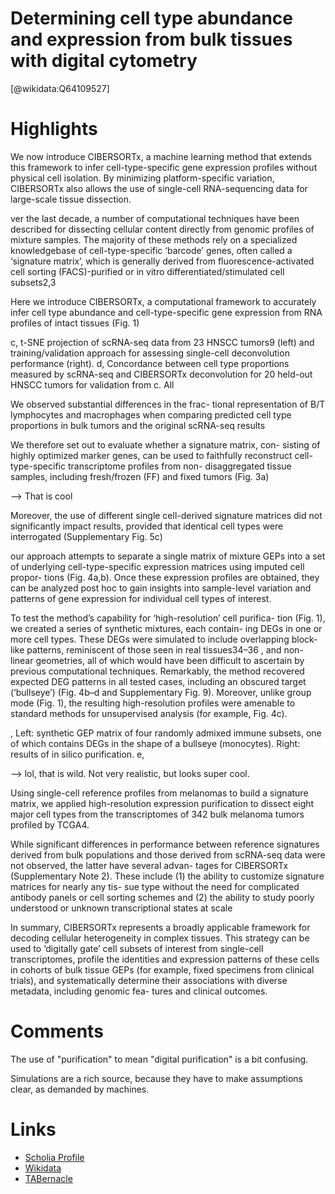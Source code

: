 
Determining cell type abundance and expression from bulk tissues with digital cytometry
=======================================================================================
  
  [@wikidata:Q64109527]  

# Highlights
We now introduce CIBERSORTx, a machine learning method that extends this framework to infer cell-type-specific gene expression profiles without physical cell isolation. By minimizing platform-specific variation, CIBERSORTx also allows the use of single-cell RNA-sequencing data for large-scale tissue dissection.

ver the last decade, a number of computational techniques have been described for dissecting cellular content directly from genomic profiles of mixture samples. The majority of these methods rely on a specialized knowledgebase of cell-type-specific ‘barcode’ genes, often called a ‘signature matrix’, which is generally derived from fluorescence-activated cell sorting (FACS)-purified or in vitro differentiated/stimulated cell subsets2,3

Here we introduce CIBERSORTx, a computational framework
to accurately infer cell type abundance and cell-type-specific gene expression from RNA profiles of intact tissues (Fig. 1)

c, t-SNE projection of scRNA-seq data from 23 HNSCC tumors9
(left) and training/validation approach for assessing
single-cell deconvolution performance (right). d, Concordance between cell type proportions measured by scRNA-seq and CIBERSORTx deconvolution for 20 held-out HNSCC tumors for validation from c. All

We observed substantial differences in the frac-
tional representation of B/T lymphocytes and macrophages when comparing predicted cell type proportions in bulk tumors and the
original scRNA-seq results

We therefore set out to evaluate whether a signature matrix, con- sisting of highly optimized marker genes, can be used to faithfully reconstruct cell-type-specific
transcriptome profiles from non-
disaggregated tissue samples, including fresh/frozen (FF) and fixed tumors (Fig. 3a)

--> That is cool

Moreover, the use of different single cell-derived signature matrices did not significantly impact results, provided that identical cell types were interrogated (Supplementary Fig. 5c)



our approach attempts to separate a single matrix of mixture GEPs into a set of underlying cell-type-specific expression matrices using imputed cell propor- tions (Fig. 4a,b). Once these expression profiles are obtained, they can be analyzed post hoc to gain insights into sample-level variation and patterns of gene expression for individual cell types of interest.

To test the method’s capability for ‘high-resolution’ cell purifica-
tion (Fig. 1), we created a series of synthetic mixtures, each contain- ing DEGs in one or more cell types. 
These DEGs were simulated to include overlapping block-like patterns, reminiscent of those seen in real tissues34–36
, and non-linear geometries, all of which would have
been difficult to ascertain by previous computational techniques. Remarkably, the method recovered expected DEG patterns in all tested cases, including an obscured target (‘bullseye’) (Fig. 4b–d and Supplementary Fig. 9). Moreover, unlike group mode (Fig. 1), the resulting high-resolution profiles were amenable to standard methods for unsupervised analysis (for example, Fig. 4c).


, Left: synthetic GEP matrix of four randomly admixed immune subsets, one of which contains DEGs in the shape of a bullseye (monocytes). Right: results of in silico purification. e,

--> lol, that is wild. Not very realistic, but looks super cool.

Using single-cell reference profiles from melanomas to build a signature matrix, we applied high-resolution expression purification to dissect eight major cell types from the
transcriptomes of 342 bulk melanoma tumors profiled by TCGA4.

While significant differences in performance between reference signatures derived from bulk populations and those derived from scRNA-seq data were not observed, the latter have several advan- tages for CIBERSORTx (Supplementary Note 2). These include (1) the ability to customize signature matrices for nearly any tis- sue type without the need for complicated antibody panels or cell sorting schemes and (2) the ability to study poorly understood or unknown transcriptional states at scale

In summary, CIBERSORTx represents a broadly applicable
framework for decoding cellular heterogeneity in complex tissues. This strategy can be used to ‘digitally gate’ cell subsets of interest from single-cell transcriptomes, profile the identities and expression patterns of these cells in cohorts of bulk tissue GEPs (for example, fixed specimens from clinical trials), and systematically determine their associations with diverse metadata, including genomic fea- tures and clinical outcomes.


# Comments

The use of "purification" to mean "digital purification" is a bit confusing.

Simulations  are a rich source, because they have to make assumptions clear, as demanded by machines. 

# Links
  
 * [Scholia Profile](https://scholia.toolforge.org/work/Q64109527)  
 * [Wikidata](https://www.wikidata.org/wiki/Q64109527)  
 * [TABernacle](https://tabernacle.toolforge.org/?#/tab/manual/Q64109527/P921%3BP4510)  
